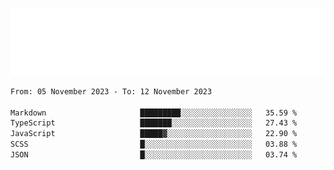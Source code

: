 [![](./hello.svg)](https://blog.yrobot.top?ref=github-yrobot)

<!--START_SECTION:waka-->

```txt
From: 05 November 2023 - To: 12 November 2023

Markdown                     █████████░░░░░░░░░░░░░░░░   35.59 %
TypeScript                   ███████░░░░░░░░░░░░░░░░░░   27.43 %
JavaScript                   █████▓░░░░░░░░░░░░░░░░░░░   22.90 %
SCSS                         █░░░░░░░░░░░░░░░░░░░░░░░░   03.88 %
JSON                         █░░░░░░░░░░░░░░░░░░░░░░░░   03.74 %
```

<!--END_SECTION:waka-->
